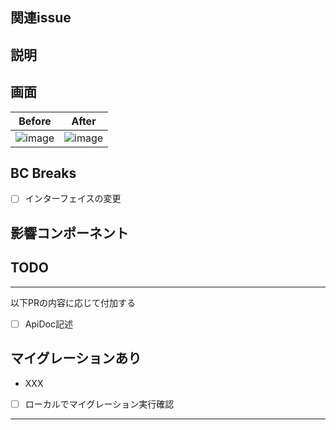 ## 関連issue

## 説明

## 画面

Before | After
--- | ---
![image]() | ![image]()

## BC Breaks

- [ ] インターフェイスの変更

## 影響コンポーネント

## TODO

----
以下PRの内容に応じて付加する

- [ ] ApiDoc記述

## マイグレーションあり

- XXX
- [ ] ローカルでマイグレーション実行確認

---

## マージ/リリース後動作確認

- [ ] 検証箇所概要や手順
